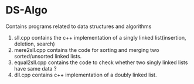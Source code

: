 # DS-Algo
Contains programs related to data structures and algorithms
1. sll.cpp contains the c++ implementation of a singly linked list(insertion, deletion, search)
2. mere2sll.cpp contains the code for sorting and merging two sorted/unsorted linked lists.
3. equal2sll.cpp contains the code to check whether two singly linked lists have same data ?
4. dll.cpp contains c++ implementation of a doubly linked list.
